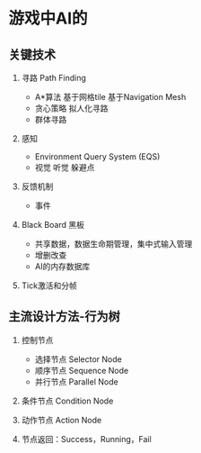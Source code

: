 # 游戏中AI的

## 关键技术
1. 寻路 Path Finding
	- A*算法  基于网格tile  基于Navigation Mesh
	- 贪心策略  拟人化寻路
	- 群体寻路

2. 感知
	- Environment Query System (EQS)
	- 视觉 听觉 躲避点

3. 反馈机制
	- 事件

4. Black Board 黑板
	- 共享数据，数据生命期管理，集中式输入管理
	- 增删改查
	- AI的内存数据库

5. Tick激活和分帧

## 主流设计方法-行为树
1. 控制节点
	- 选择节点 Selector Node
	- 顺序节点 Sequence Node
	- 并行节点 Parallel Node

2. 条件节点 Condition Node

3. 动作节点 Action Node

4. 节点返回：Success，Running，Fail
